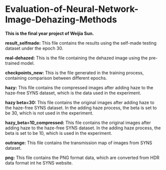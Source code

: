 # Evaluation-of-Neural-Network-Image-Dehazing-Methods
**This is the final year project of Weijia Sun.**

**result_selfmade:**
This file contains the results using the self-made testing dataset under the epoch 30. 

**real-dehazed:**
This is the file containing the dehazed image using the pre-trained model.

**checkpoints_new:**
This is the file generated in the training process, containing comparison between different epochs. 

**hazy:**
This file contains the compressed images after adding haze to the haze-free SYNS dataset, which is the data used in the experiment.

**hazy beta=30:**
This file contains the original images after adding haze to the haze-free SYNS dataset. In the adding haze process, the beta is set to be 30, which is not used in the experiment.

**hazy_beta=10_compressed:**
This file contains the original images after adding haze to the haze-free SYNS dataset. In the adding haze process, the beta is set to be 10, which is used in the experiment.

**outrange:**
This file contains the transmission map of images from SYNS dataset.

**png:**
This file contains the PNG format data, which are converted from HDR data format int he SYNS website.

